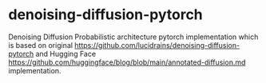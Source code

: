 # denoising-diffusion-pytorch
Denoising Diffusion Probabilistic architecture pytorch implementation which is based on original https://github.com/lucidrains/denoising-diffusion-pytorch and Hugging Face https://github.com/huggingface/blog/blob/main/annotated-diffusion.md implementation.
